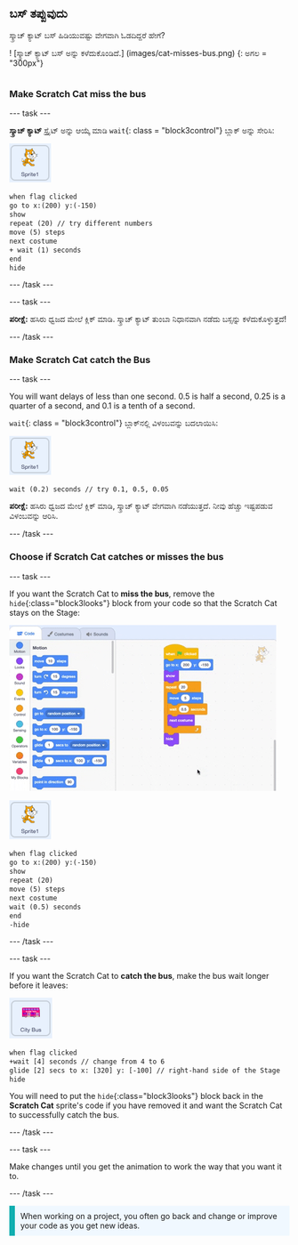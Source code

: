 ## ಬಸ್ ತಪ್ಪುವುದು

<div style="display: flex; flex-wrap: wrap">
<div style="flex-basis: 200px; flex-grow: 1; margin-right: 15px;">
ಸ್ಕ್ರಾಚ್ ಕ್ಯಾಟ್ ಬಸ್ ಹಿಡಿಯುವಷ್ಟು ವೇಗವಾಗಿ ಓಡದಿದ್ದರೆ ಹೇಗೆ?
</div>
<div>

! [ಸ್ಕ್ರಾಚ್ ಕ್ಯಾಟ್ ಬಸ್ ಅನ್ನು ಕಳೆದುಕೊಂಡಿದೆ.] (images/cat-misses-bus.png) {: ಅಗಲ = "300px"}

</div>
</div>

### Make Scratch Cat miss the bus

--- task ---

**ಸ್ಕ್ರಾಚ್ ಕ್ಯಾಟ್** ಸ್ಪ್ರೈಟ್ ಅನ್ನು ಆಯ್ಕೆ ಮಾಡಿ ` wait `{: class = "block3control"} ಬ್ಲಾಕ್ ಅನ್ನು ಸೇರಿಸಿ:

![ಸ್ಕ್ರಾಚ್ ಕ್ಯಾಟ್ ಸ್ಪ್ರೈಟ್.](images/scratch-cat-sprite.png)

```blocks3
when flag clicked
go to x:(200) y:(-150) 
show
repeat (20) // try different numbers
move (5) steps 
next costume 
+ wait (1) seconds
end
hide
```
--- /task ---

--- task ---

**ಪರೀಕ್ಷೆ:** ಹಸಿರು ಧ್ವಜದ ಮೇಲೆ ಕ್ಲಿಕ್ ಮಾಡಿ. ಸ್ಕ್ರಾಚ್ ಕ್ಯಾಟ್ ತುಂಬಾ ನಿಧಾನವಾಗಿ ನಡೆದು ಬಸ್ಸನ್ನು ಕಳೆದುಕೊಳ್ಳುತ್ತದೆ!

--- /task ---

### Make Scratch Cat catch the Bus

--- task ---

You will want delays of less than one second. 0.5 is half a second, 0.25 is a quarter of a second, and 0.1 is a tenth of a second.

` wait `{: class = "block3control"} ಬ್ಲಾಕ್‌ನಲ್ಲಿ ವಿಳಂಬವನ್ನು ಬದಲಾಯಿಸಿ:

![ಸ್ಕ್ರಾಚ್ ಕ್ಯಾಟ್ ಸ್ಪ್ರೈಟ್.](images/scratch-cat-sprite.png)

```blocks3
wait (0.2) seconds // try 0.1, 0.5, 0.05
```

**ಪರೀಕ್ಷೆ:** ಹಸಿರು ಧ್ವಜದ ಮೇಲೆ ಕ್ಲಿಕ್ ಮಾಡಿ, ಸ್ಕ್ರಾಚ್ ಕ್ಯಾಟ್ ವೇಗವಾಗಿ ನಡೆಯುತ್ತದೆ. ನೀವು ಹೆಚ್ಚು ಇಷ್ಟಪಡುವ ವಿಳಂಬವನ್ನು ಆರಿಸಿ.

--- /task ---

### Choose if Scratch Cat catches or misses the bus

--- task ---

If you want the Scratch Cat to **miss the bus**, remove the `hide`{:class="block3looks"} block from your code so that the Scratch Cat stays on the Stage:

![Dragging the 'hide' block from the script in the Code area to the Blocks menu to remove the block from the script.](images/removing-blocks-at-script-ends.gif)

![The Scratch Cat sprite.](images/scratch-cat-sprite.png)

```blocks3
when flag clicked
go to x:(200) y:(-150) 
show
repeat (20) 
move (5) steps 
next costume
wait (0.5) seconds 
end
-hide
```
--- /task ---

--- task ---

If you want the Scratch Cat to **catch the bus**, make the bus wait longer before it leaves:

![The City Bus sprite.](images/bus-sprite.png)

```blocks3
when flag clicked 
+wait [4] seconds // change from 4 to 6
glide [2] secs to x: [320] y: [-100] // right-hand side of the Stage
hide
```

You will need to put the `hide`{:class="block3looks"} block back in the **Scratch Cat** sprite's code if you have removed it and want the Scratch Cat to successfully catch the bus.

--- /task ---

--- task ---

Make changes until you get the animation to work the way that you want it to.

--- /task ---

<p style="border-left: solid; border-width:10px; border-color: #0faeb0; background-color: aliceblue; padding: 10px;">
When working on a project, you often go back and change or improve your code as you get new ideas. 
</p>



